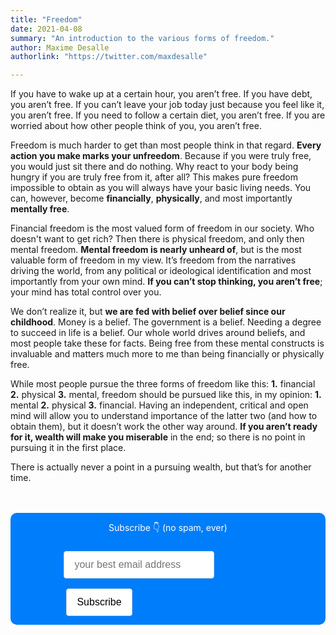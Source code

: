 ```yaml
---
title: "Freedom"
date: 2021-04-08
summary: "An introduction to the various forms of freedom."
author: Maxime Desalle
authorlink: "https://twitter.com/maxdesalle"

---
```


If you have to wake up at a certain hour, you aren’t free. If you have debt, you aren’t free. If you can’t leave your job today just because you feel like it, you aren’t free. If you need to follow a certain diet, you aren’t free. If you are worried about how other people think of you, you aren’t free.

Freedom is much harder to get than most people think in that regard. **Every action you make marks your unfreedom**. Because if you were truly free, you would just sit there and do nothing. Why react to your body being hungry if you are truly free from it, after all? This makes pure freedom impossible to obtain as you will always have your basic living needs. You can, however, become **financially**, **physically**, and most importantly **mentally free**.

Financial freedom is the most valued form of freedom in our society. Who doesn't want to get rich? Then there is physical freedom, and only then mental freedom. **Mental freedom is nearly unheard of**, but is the most valuable form of freedom in my view. It’s freedom from the narratives driving the world, from any political or ideological identification and most importantly from your own mind. **If you can’t stop thinking, you aren’t free**; your mind has total control over you.

We don’t realize it, but **we are fed with belief over belief since our childhood**. Money is a belief. The government is a belief. Needing a degree to succeed in life is a belief. Our whole world drives around beliefs, and most people take these for facts. Being free from these mental constructs is invaluable and matters much more to me than being financially or physically free.

While most people pursue the three forms of freedom like this: **1.** financial **2.** physical **3.** mental, freedom should be pursued like this, in my opinion: **1.** mental **2.** physical **3.** financial. Having an independent, critical and open mind will allow you to understand importance of the latter two (and how to obtain them), but it doesn’t work the other way around. **If you aren’t ready for it, wealth will make you miserable** in the end; so there is no point in pursuing it in the first place.

There is actually never a point in a pursuing wealth, but that’s for another time.

<div style="background-color: #007DFA; border-radius: 10px; margin-top: 3rem; margin-bottom: 3rem;">
<form
  action="https://buttondown.email/api/emails/embed-subscribe/maxdesalle"
  method="post"
  target="popupwindow"
  onsubmit="window.open('https://buttondown.email/maxdesalle', 'popupwindow')"
  class="embeddable-buttondown-form"
  style="padding: 1em 1em;"
>
  <label for="bd-email" style="color: #FFF; justify-content: center; align-items: center; display: flex; margin-bottom: 0.5em;">Subscribe 👇 (no spam, ever)</label>
  <div style="width: 70%; margin: auto;">
  <input style="border: 1px solid #ced3d9; border-radius: 4px; padding: 0.75em 1em; margin-bottom: 1em; margin-top: 1em; box-sizing: border-box; font-size: 16px;" type="email" name="email" id="bd-email" placeholder="your best email address"/>
  <input type="hidden" value="1" name="embed" />
  <input class="a-hover" style="color: #000; background: #FFF; border: 1px solid #ced3d9; border-radius: 0.25em; margin-left: 0.25em; padding: 0.75em 1em; box-sizing: border-box; font-size: 16px; cursor: pointer;"type="submit" value="Subscribe"/>
  </div>
  </form>
</div>
